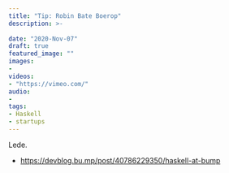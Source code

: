```yaml
---
title: "Tip: Robin Bate Boerop"
description: >-
  
date: "2020-Nov-07"
draft: true
featured_image: ""
images:
-
videos:
- "https://vimeo.com/"
audio:
- 
tags:
- Haskell
- startups
---
```


Lede.

<!--more-->


- https://devblog.bu.mp/post/40786229350/haskell-at-bump

